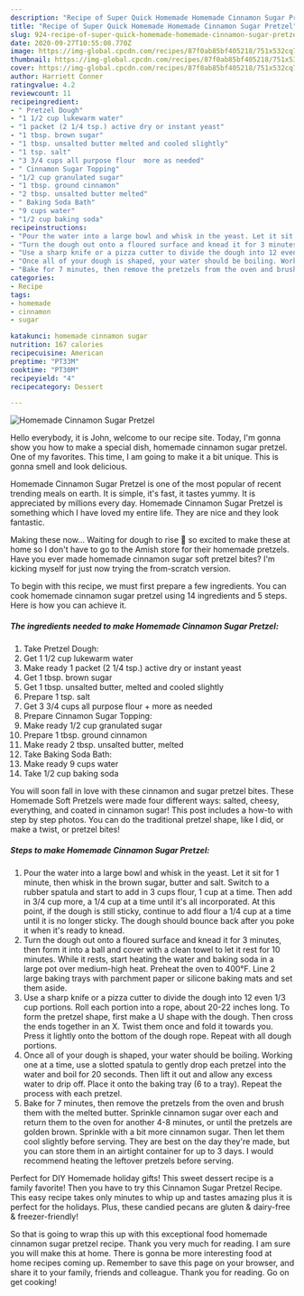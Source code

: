 ```yaml
---
description: "Recipe of Super Quick Homemade Homemade Cinnamon Sugar Pretzel"
title: "Recipe of Super Quick Homemade Homemade Cinnamon Sugar Pretzel"
slug: 924-recipe-of-super-quick-homemade-homemade-cinnamon-sugar-pretzel
date: 2020-09-27T10:55:08.770Z
image: https://img-global.cpcdn.com/recipes/87f0ab85bf405218/751x532cq70/homemade-cinnamon-sugar-pretzel-recipe-main-photo.jpg
thumbnail: https://img-global.cpcdn.com/recipes/87f0ab85bf405218/751x532cq70/homemade-cinnamon-sugar-pretzel-recipe-main-photo.jpg
cover: https://img-global.cpcdn.com/recipes/87f0ab85bf405218/751x532cq70/homemade-cinnamon-sugar-pretzel-recipe-main-photo.jpg
author: Harriett Conner
ratingvalue: 4.2
reviewcount: 11
recipeingredient:
- " Pretzel Dough"
- "1 1/2 cup lukewarm water"
- "1 packet (2 1/4 tsp.) active dry or instant yeast"
- "1 tbsp. brown sugar"
- "1 tbsp. unsalted butter melted and cooled slightly"
- "1 tsp. salt"
- "3 3/4 cups all purpose flour  more as needed"
- " Cinnamon Sugar Topping"
- "1/2 cup granulated sugar"
- "1 tbsp. ground cinnamon"
- "2 tbsp. unsalted butter melted"
- " Baking Soda Bath"
- "9 cups water"
- "1/2 cup baking soda"
recipeinstructions:
- "Pour the water into a large bowl and whisk in the yeast. Let it sit for 1 minute, then whisk in the brown sugar, butter and salt. Switch to a rubber spatula and start to add in 3 cups flour, 1 cup at a time. Then add in 3/4 cup more, a 1/4 cup at a time until it&#39;s all incorporated. At this point, if the dough is still sticky, continue to add flour a 1/4 cup at a time until it is no longer sticky. The dough should bounce back after you poke it when it&#39;s ready to knead."
- "Turn the dough out onto a floured surface and knead it for 3 minutes, then form it into a ball and cover with a clean towel to let it rest for 10 minutes. While it rests, start heating the water and baking soda in a large pot over medium-high heat. Preheat the oven to 400°F. Line 2 large baking trays with parchment paper or silicone baking mats and set them aside."
- "Use a sharp knife or a pizza cutter to divide the dough into 12 even 1/3 cup portions. Roll each portion into a rope, about 20-22 inches long. To form the pretzel shape, first make a U shape with the dough. Then cross the ends together in an X. Twist them once and fold it towards you. Press it lightly onto the bottom of the dough rope. Repeat with all dough portions."
- "Once all of your dough is shaped, your water should be boiling. Working one at a time, use a slotted spatula to gently drop each pretzel into the water and boil for 20 seconds. Then lift it out and allow any excess water to drip off. Place it onto the baking tray (6 to a tray). Repeat the process with each pretzel."
- "Bake for 7 minutes, then remove the pretzels from the oven and brush them with the melted butter. Sprinkle cinnamon sugar over each and return them to the oven for another 4-8 minutes, or until the pretzels are golden brown. Sprinkle with a bit more cinnamon sugar. Then let them cool slightly before serving. They are best on the day they&#39;re made, but you can store them in an airtight container for up to 3 days. I would recommend heating the leftover pretzels before serving."
categories:
- Recipe
tags:
- homemade
- cinnamon
- sugar

katakunci: homemade cinnamon sugar 
nutrition: 167 calories
recipecuisine: American
preptime: "PT33M"
cooktime: "PT30M"
recipeyield: "4"
recipecategory: Dessert

---
```



![Homemade Cinnamon Sugar Pretzel](https://img-global.cpcdn.com/recipes/87f0ab85bf405218/751x532cq70/homemade-cinnamon-sugar-pretzel-recipe-main-photo.jpg)

Hello everybody, it is John, welcome to our recipe site. Today, I'm gonna show you how to make a special dish, homemade cinnamon sugar pretzel. One of my favorites. This time, I am going to make it a bit unique. This is gonna smell and look delicious.

Homemade Cinnamon Sugar Pretzel is one of the most popular of recent trending meals on earth. It is simple, it's fast, it tastes yummy. It is appreciated by millions every day. Homemade Cinnamon Sugar Pretzel is something which I have loved my entire life. They are nice and they look fantastic.

Making these now… Waiting for dough to rise 🙂 so excited to make these at home so I don&#39;t have to go to the Amish store for their homemade pretzels. Have you ever made homemade cinnamon sugar soft pretzel bites? I&#39;m kicking myself for just now trying the from-scratch version.


To begin with this recipe, we must first prepare a few ingredients. You can cook homemade cinnamon sugar pretzel using 14 ingredients and 5 steps. Here is how you can achieve it.

<!--inarticleads1-->

##### The ingredients needed to make Homemade Cinnamon Sugar Pretzel:

1. Take  Pretzel Dough:
1. Get 1 1/2 cup lukewarm water
1. Make ready 1 packet (2 1/4 tsp.) active dry or instant yeast
1. Get 1 tbsp. brown sugar
1. Get 1 tbsp. unsalted butter, melted and cooled slightly
1. Prepare 1 tsp. salt
1. Get 3 3/4 cups all purpose flour + more as needed
1. Prepare  Cinnamon Sugar Topping:
1. Make ready 1/2 cup granulated sugar
1. Prepare 1 tbsp. ground cinnamon
1. Make ready 2 tbsp. unsalted butter, melted
1. Take  Baking Soda Bath:
1. Make ready 9 cups water
1. Take 1/2 cup baking soda


You will soon fall in love with these cinnamon and sugar pretzel bites. These Homemade Soft Pretzels were made four different ways: salted, cheesy, everything, and coated in cinnamon sugar! This post includes a how-to with step by step photos. You can do the traditional pretzel shape, like I did, or make a twist, or pretzel bites! 

<!--inarticleads2-->

##### Steps to make Homemade Cinnamon Sugar Pretzel:

1. Pour the water into a large bowl and whisk in the yeast. Let it sit for 1 minute, then whisk in the brown sugar, butter and salt. Switch to a rubber spatula and start to add in 3 cups flour, 1 cup at a time. Then add in 3/4 cup more, a 1/4 cup at a time until it&#39;s all incorporated. At this point, if the dough is still sticky, continue to add flour a 1/4 cup at a time until it is no longer sticky. The dough should bounce back after you poke it when it&#39;s ready to knead.
1. Turn the dough out onto a floured surface and knead it for 3 minutes, then form it into a ball and cover with a clean towel to let it rest for 10 minutes. While it rests, start heating the water and baking soda in a large pot over medium-high heat. Preheat the oven to 400°F. Line 2 large baking trays with parchment paper or silicone baking mats and set them aside.
1. Use a sharp knife or a pizza cutter to divide the dough into 12 even 1/3 cup portions. Roll each portion into a rope, about 20-22 inches long. To form the pretzel shape, first make a U shape with the dough. Then cross the ends together in an X. Twist them once and fold it towards you. Press it lightly onto the bottom of the dough rope. Repeat with all dough portions.
1. Once all of your dough is shaped, your water should be boiling. Working one at a time, use a slotted spatula to gently drop each pretzel into the water and boil for 20 seconds. Then lift it out and allow any excess water to drip off. Place it onto the baking tray (6 to a tray). Repeat the process with each pretzel.
1. Bake for 7 minutes, then remove the pretzels from the oven and brush them with the melted butter. Sprinkle cinnamon sugar over each and return them to the oven for another 4-8 minutes, or until the pretzels are golden brown. Sprinkle with a bit more cinnamon sugar. Then let them cool slightly before serving. They are best on the day they&#39;re made, but you can store them in an airtight container for up to 3 days. I would recommend heating the leftover pretzels before serving.


Perfect for DIY Homemade holiday gifts! This sweet dessert recipe is a family favorite! Then you have to try this Cinnamon Sugar Pretzel Recipe. This easy recipe takes only minutes to whip up and tastes amazing plus it is perfect for the holidays. Plus, these candied pecans are gluten &amp; dairy-free &amp; freezer-friendly! 

So that is going to wrap this up with this exceptional food homemade cinnamon sugar pretzel recipe. Thank you very much for reading. I am sure you will make this at home. There is gonna be more interesting food at home recipes coming up. Remember to save this page on your browser, and share it to your family, friends and colleague. Thank you for reading. Go on get cooking!

